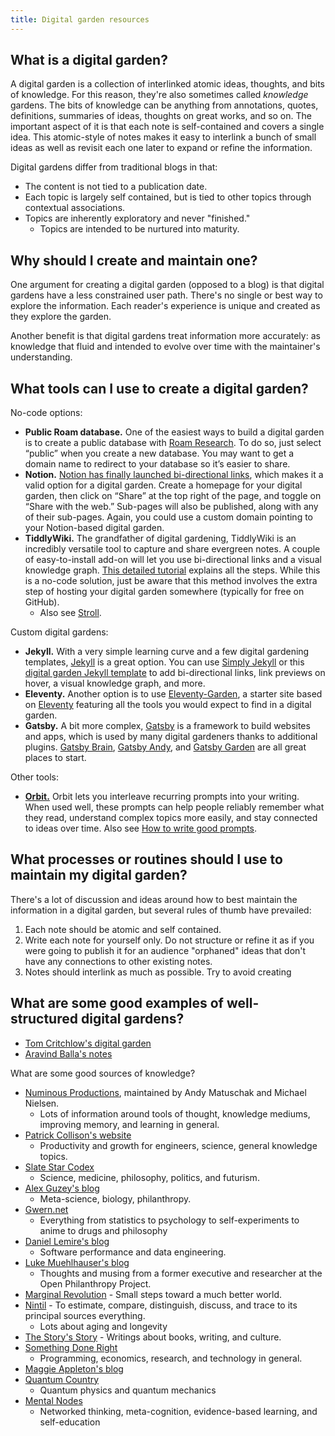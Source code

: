 ```yaml
---
title: Digital garden resources
---
```

## What is a digital garden?
A digital garden is a collection of interlinked atomic ideas, thoughts, and bits of knowledge. For this reason, they're also sometimes called *knowledge* gardens. The bits of knowledge can be anything from annotations, quotes, definitions, summaries of ideas, thoughts on great works, and so on. The important aspect of it is that each note is self-contained and covers a single idea. This atomic-style of notes makes it easy to interlink a bunch of small ideas as well as revisit each one later to expand or refine the information.

Digital gardens differ from traditional blogs in that:
- The content is not tied to a publication date.
- Each topic is largely self contained, but is tied to other topics through contextual associations.
- Topics are inherently exploratory and never "finished." 
	- Topics are intended to be nurtured into maturity.


## Why should I create and maintain one?
One argument for creating a digital garden (opposed to a blog) is that digital gardens have a less constrained user path. There's no single or best way to explore the information. Each reader's experience is unique and created as they explore the garden.

Another benefit is that digital gardens treat information more accurately: as knowledge that fluid and intended to evolve over time with the maintainer's understanding.


## What tools can I use to create a digital garden?

No-code options:

-   **Public Roam database.** One of the easiest ways to build a digital garden is to create a public database with [Roam Research](https://nesslabs.com/roam-research). To do so, just select “public” when you create a new database. You may want to get a domain name to redirect to your database so it’s easier to share.
-   **Notion.** [Notion has finally launched bi-directional links](https://nesslabs.com/notion-backlinks), which makes it a valid option for a digital garden. Create a homepage for your digital garden, then click on “Share” at the top right of the page, and toggle on “Share with the web.” Sub-pages will also be published, along with any of their sub-pages. Again, you could use a custom domain pointing to your Notion-based digital garden.
-   **TiddlyWiki.** The grandfather of digital gardening, TiddlyWiki is an incredibly versatile tool to capture and share evergreen notes. A couple of easy-to-install add-on will let you use bi-directional links and a visual knowledge graph. [This detailed tutorial](https://nesslabs.com/digital-garden-tiddlywiki) explains all the steps. While this is a no-code solution, just be aware that this method involves the extra step of hosting your digital garden somewhere (typically for free on GitHub).
	-   Also see [Stroll](https://giffmex.org/stroll/stroll.html).


Custom digital gardens:

-   **Jekyll.** With a very simple learning curve and a few digital gardening templates, [Jekyll](https://jekyllrb.com/) is a great option. You can use [Simply Jekyll](https://simply-jekyll.netlify.app/posts/introduction-to-simply-jekyll) or this [digital garden Jekyll template](https://digital-garden-jekyll-template.netlify.app/) to add bi-directional links, link previews on hover, a visual knowledge graph, and more.
-   **Eleventy.** Another option is to use [Eleventy-Garden](https://github.com/binyamin/eleventy-garden), a starter site based on [Eleventy](https://www.11ty.dev/) featuring all the tools you would expect to find in a digital garden.
-   **Gatsby.** A bit more complex, [Gatsby](https://www.gatsbyjs.com/) is a framework to build websites and apps, which is used by many digital gardeners thanks to additional plugins. [Gatsby Brain](https://github.com/aengusmcmillin/gatsby-theme-brain), [Gatsby Andy](https://github.com/aravindballa/gatsby-theme-andy), and [Gatsby Garden](https://github.com/mathieudutour/gatsby-digital-garden/) are all great places to start.

Other tools:
- [**Orbit.**](https://withorbit.com/) Orbit lets you interleave recurring prompts into your writing. When used well, these prompts can help people reliably remember what they read, understand complex topics more easily, and stay connected to ideas over time. Also see [How to write good prompts](https://andymatuschak.org/prompts/).

## What processes or routines should I use to maintain my digital garden?
There's a lot of discussion and ideas around how to best maintain the information in a digital garden, but several rules of thumb have prevailed:
1. Each note should be atomic and self contained.
2. Write each note for yourself only. Do not structure or refine it as if you were going to publish it for an audience "orphaned" ideas that don't have any connections to other existing notes.
3. Notes should interlink as much as possible. Try to avoid creating 


## What are some good examples of well-structured digital gardens?
- [Tom Critchlow's digital garden](https://tomcritchlow.com/wiki/)
- [Aravind Balla's notes](https://notes.aravindballa.com/)

What are some good sources of knowledge?
- [Numinous Productions](https://numinous.productions/), maintained by Andy Matuschak and Michael Nielsen. 
	- Lots of information around tools of thought, knowledge mediums, improving memory, and learning in general.
- [Patrick Collison's website](https://numinous.productions/)
	- Productivity and growth for engineers, science, general knowledge topics.
- [Slate Star Codex](https://numinous.productions/)
	- Science, medicine, philosophy, politics, and futurism.
- [Alex Guzey's blog](https://guzey.com/)
	- Meta-science, biology, philanthropy.
- [Gwern.net](https://www.gwern.net/)
	- Everything from statistics to psychology to self-experiments to anime to drugs and philosophy
- [Daniel Lemire's blog](https://lemire.me/blog/)
	- Software performance and data engineering.
- [Luke Muehlhauser's blog](http://lukemuehlhauser.com/)
	- Thoughts and musing from a former executive and researcher at the Open Philanthropy Project.
- [Marginal Revolution](https://marginalrevolution.com/?s=assorted+links) - Small steps toward a much better world.
- [Nintil](https://nintil.com/) - To estimate, compare, distinguish, discuss, and trace to its principal sources everything.
	- Lots about aging and longevity 
- [The Story's Story](https://jakeseliger.com/) - Writings about books, writing, and culture.
- [Something Done Right](http://somethingdoneright.net/)
	- Programming, economics, research, and technology in general.
- [Maggie Appleton's blog](https://maggieappleton.com/)
- [Quantum Country](https://quantum.country/)
	- Quantum physics and quantum mechanics
- [Mental Nodes](https://www.mentalnodes.com/)
	- Networked thinking, meta-cognition, evidence-based learning, and self-education

